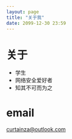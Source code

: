 ```yaml
---
layout: page
title: "关于我"
date: 2099-12-30 23:59
---
```


# 关于
- 学生
- 网络安全爱好者
- 知其不可而为之

# email
curtainza@outlook.com
